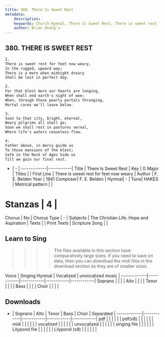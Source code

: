 ```yaml
---
title: 380. There Is Sweet Rest
metadata:
    description: 
    keywords: Church Hymnal, There Is Sweet Rest, There is sweet rest for feet now weary, 
    author: Brian Onang'o
---
```



## 380. THERE IS SWEET REST

```txt
1.
There is sweet rest for feet now weary, 
In the rugged, upward way; 
There is a morn when midnight dreary 
Shall be lost in perfect day. 

2.
For that blest morn our hearts are longing, 
When shall end earth's night of woe; 
When, through those pearly portals thronging, 
Mortal cares we'll leave below. 

3.
Soon to that city, bright, eternal, 
Weary pilgrims all shall go; 
Soon we shall rest in pastures vernal, 
Where life's waters ceaseless flow. 

4.
Father above, in mercy guide us 
To those mansions of the blest; 
Safe in the Rock of Ages hide us 
Till we gain our final rest.
```

- |   -  |
-------------|------------|
Title | There Is Sweet Rest |
Key | G Major |
Titles |  |
First Line | There is sweet rest for feet now weary |
Author | F. E. Belden
Year | 1941
Composer| F. E. Belden |
Hymnal|  - |
Tune| HAKES |
Metrical pattern | |
# Stanzas | 4 |
Chorus | No |
Chorus Type | - |
Subjects | The Christian Life: Hope and Aspiration |
Texts |  |
Print Texts | 
Scripture Song |  |
  
## Learn to Sing

>>>> The files available in this section have comparatively large sizes. If you need to save on data, then you can download the midi files in the download section as they are of smaller sizes.

Voice |  Singing Hymnal | Vocalized | unvocalized music |
-------------|------------|------------|------------|------------|
Soprano | | | |
Alto | | | |
Tenor | | | |
Bass | | | |
Choir | | | |

## Downloads

- |  Soprano | Alto | Tenor | Bass | Choir | Separated |
-------------|------------|------------|------------|------------|
pdf | | | | | |
pdf(x8) | | | | | |
midi | | | | | |
vocalized | | | | | |
unvocalized | | | | | |
singing file | | | | | |
Lilypond file | | | | | |
Lilypond (x8) | | | | | |
  